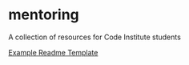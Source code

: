 # mentoring

A collection of resources for Code Institute students

[Example Readme Template](https://github.com/MattBCoding/mentoring/blob/main/README-TEMPLATE.md)
